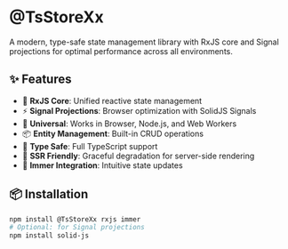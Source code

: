 # @TsStoreXx

A modern, type-safe state management library with RxJS core and Signal projections for optimal performance across all environments.

## ✨ Features

- 🚀 **RxJS Core**: Unified reactive state management
- ⚡ **Signal Projections**: Browser optimization with SolidJS Signals
- 🔄 **Universal**: Works in Browser, Node.js, and Web Workers
- 📦 **Entity Management**: Built-in CRUD operations
- 🎯 **Type Safe**: Full TypeScript support
- 🧪 **SSR Friendly**: Graceful degradation for server-side rendering
- 🔧 **Immer Integration**: Intuitive state updates

## 📦 Installation

```bash
npm install @TsStoreXx rxjs immer
# Optional: for Signal projections
npm install solid-js